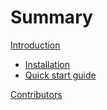 # Summary

[Introduction](./introduction.md)

- [Installation](./installation.md)
- [Quick start guide](./quick-start-guide.md)

[Contributors](./misc/contributors.md)
